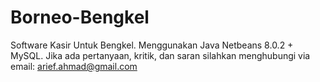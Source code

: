 # Borneo-Bengkel
Software Kasir Untuk Bengkel.
Menggunakan Java Netbeans 8.0.2 + MySQL.
Jika ada pertanyaan, kritik, dan saran silahkan menghubungi via email:
arief.ahmad@gmail.com
